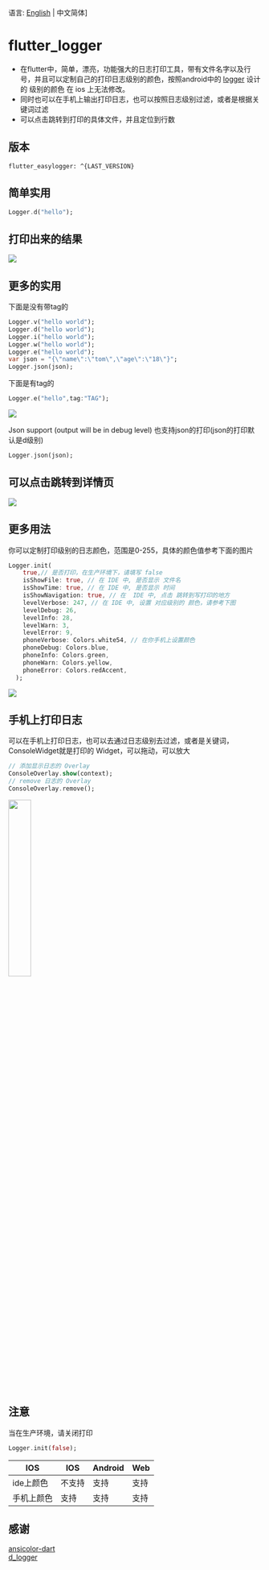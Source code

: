 语言: [English](https://github.com/niezhiyang/flutter_logger/blob/master/README.md) | 中文简体]

# flutter_logger

- 在flutter中，简单，漂亮，功能强大的日志打印工具，带有文件名字以及行号，并且可以定制自己的打印日志级别的颜色，按照android中的 [logger](https://github.com/orhanobut/logger) 设计的
级别的颜色 在 ios 上无法修改。
- 同时也可以在手机上输出打印日志，也可以按照日志级别过滤，或者是根据关键词过滤
- 可以点击跳转到打印的具体文件，并且定位到行数
## 版本

```
flutter_easylogger: ^{LAST_VERSION}
```

## 简单实用


```dart
Logger.d("hello");
```

## 打印出来的结果

![](https://github.com/niezhiyang/flutter_logger/blob/master/art/1625751834730.jpg)

## 更多的实用
下面是没有带tag的
```dart
Logger.v("hello world");
Logger.d("hello world");
Logger.i("hello world");
Logger.w("hello world");
Logger.e("hello world");
var json = "{\"name\":\"tom\",\"age\":\"18\"}";
Logger.json(json);
```
下面是有tag的
```dart
Logger.e("hello",tag:"TAG");
```
![](https://github.com/niezhiyang/flutter_logger/blob/master/art/tag.jpg)

Json  support (output will be in debug level)
也支持json的打印(json的打印默认是d级别)
```dart
Logger.json(json);
```
## 可以点击跳转到详情页

![](https://github.com/niezhiyang/flutter_logger/blob/master/art/click.jpg)

## 更多用法 
你可以定制打印级别的日志颜色，范围是0-255，具体的颜色值参考下面的图片
```dart
Logger.init(
    true,// 是否打印，在生产环境下，请填写 false
    isShowFile: true, // 在 IDE 中, 是否显示 文件名
    isShowTime: true, // 在 IDE 中, 是否显示 时间
    isShowNavigation: true, // 在  IDE 中, 点击 跳转到写打印的地方
    levelVerbose: 247, // 在 IDE 中, 设置 对应级别的 颜色，请参考下图
    levelDebug: 26,
    levelInfo: 28,
    levelWarn: 3,
    levelError: 9,
    phoneVerbose: Colors.white54, // 在你手机上设置颜色
    phoneDebug: Colors.blue,
    phoneInfo: Colors.green,
    phoneWarn: Colors.yellow,
    phoneError: Colors.redAccent,
  );
```
![](https://github.com/niezhiyang/flutter_logger/blob/master/art/colors.png)


## 手机上打印日志
可以在手机上打印日志，也可以去通过日志级别去过滤，或者是关键词，ConsoleWidget就是打印的 Widget，可以拖动，可以放大
```dart
// 添加显示日志的 Overlay
ConsoleOverlay.show(context);
// remove 日志的 Overlay
ConsoleOverlay.remove();
```
<img src="https://github.com/niezhiyang/flutter_logger/blob/master/art/logger_phone.gif" width="30%">


## 注意
当在生产环境，请关闭打印
```dart
Logger.init(false);
```
|  IOS   |  IOS   | Android| Web  |
|  ----  |  ----  | ----  | ----  |
| ide上颜色  | 不支持  | 支持 | 支持 |
| 手机上颜色  | 支持  | 支持 | 支持 |
## 感谢
[ansicolor-dart](https://github.com/google/ansicolor-dart)<br>
[d_logger](https://github.com/liulianshanzhu/d_logger)<br>

